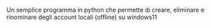 Un semplice programma in python che permette di creare, eliminare e rinominare degli account locali (offline) su windows11
